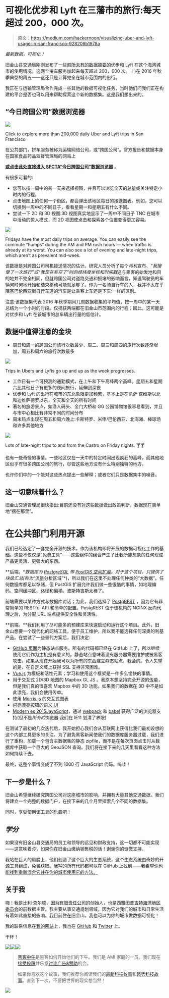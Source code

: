 # 可视化优步和 Lyft 在三藩市的旅行:每天超过 200，000 次。

> 原文：<https://medium.com/hackernoon/visualizing-uber-and-lyft-usage-in-san-francisco-928208b1978a>

*最新数据，可视化！*

旧金山县交通局刚刚发布了一些[前所未有的数据摘要](http://www.sfcta.org/tncstoday)[的](https://hackernoon.com/tagged/uber)优步和 Lyft 在这个海湾城市的使用情况。这两个拼车服务加起来每天超过 200，000 次。！)在 2016 年秋季典型的周五——这还只是计算完全在城市范围内的出行。

我正在与运输管理局合作完成一些其他的数据可视化任务，当时他们问我们正在构建的平台是否也可以用来帮助探索这个新的数据集。这是我们想出来的。

## “今日跨国公司”数据浏览器

[![](img/3bc48db6cd21d8e2c6cdfb4f957c3312.png)](http://tncstoday.sfcta.org)

Click to explore more than 200,000 daily Uber and Lyft trips in San Francisco

在公共部门，拼车服务被称为运输网络公司，或“跨国公司”。官方报告和数据本身在国家食品药品监督管理局的网站上

[**或点击此处直接进入 SFCTA“今日跨国公司”数据浏览器**](http://tncstoday.sfcta.org) 。

有很多可看的:

*   您可以按一周中的某一天来选择视图，并且可以浏览全天的总量或关注特定小时内的行程。
*   点击地图上的任何一个街区，都会弹出该地区每日的接送图表。例如，您可以切换到一周中的不同日子，看看星期一和星期五有什么不同。
*   尝试一下 2D 和 3D 视图:3D 视图真实地显示了一周中不同日子 TNC 在城市中活动的惊人模式，而 2D 视图使点击和探索各个位置变得更加容易。

![](img/78bef823f90e8ba8d932ea54a8426840.png)

Fridays have the most daily trips on average. You can easily see the commute “humps” during the AM and PM rush hours — when traffic is already at its worst. You can also see a lot of evening and late-night trips, which aren’t as prevalent mid-week.

该数据是对跨国公司司机接送情况的估计。研究人员分析了每个*司机*宣布、*“我接受了一次旅行”*或*“我现在有空了”时的经纬度坐标和时间戳*这与乘客的始发地和目的地并不完全相同，但就跨国公司对道路交通和拥堵的影响而言，知道驾驶员的车辆何时何地开始和结束移动可能就足够了。作为一名骑自行车的人，我并不太在乎阻塞巴伦西亚街自行车道的汽车是让乘客上车还是下车:一样的区别。

注意:该数据集代表 2016 年秋季期间几周数据收集的平均值，按一周中的某一天总结为一个小时的时段。仅捕获两端都在旧金山市范围内的行程；因此，这可能是对优步和 Lyft 在该城市的总车辆出行量的低估计。

## 数据中值得注意的金块

*   周日和周一的跨国公司旅行次数最少，周二、周三和周四的旅行次数逐渐增加，周五和周六的旅行次数最多

![](img/4dcc7f1d6f801c62aa2d65c663487065.png)

Trips in Ubers and Lyfts go up and up as the week progresses.

*   工作日有一个可预测的通勤模式，在上午和下午高峰两个高峰。星期五和星期六比其他日子有更多的夜间旅行，延伸到深夜
*   优步和 Lyft 的出行在城市的东北象限更加频繁，基本上是在凯萨·查维斯以北和迪维萨德罗以东，全天和全天的所有时间
*   著名的旅游景点，如渔人码头、金门大桥和 GG 公园博物馆很容易看到，并且与市中心相比有非常不同的时间分布
*   周末热点出现在周五和周六晚上:卡斯特罗、米申/巴伦西亚、北海滩、棒球场和许多其他地方

![](img/5338c219197f0ea2779dc8ec25a712df.png)

Lots of late-night trips to and from the Castro on Friday nights. 🍸🍸

也有一些奇怪的事情。一些地区仅在一天中的特定时间出现疯狂的高峰，而其他地区似乎有很多跨国公司的旅行，尽管这些地方没有什么特别独特的地方。

也许你们中的一个能对这些热点提出一些解释；或者它们只是数据集中的噪音。

## 这一切意味着什么？

旧金山交通管理局很快指出:目前还没有对这些数据做出政策判断。数据现在简单地“摆在那里”。

# 在公共部门利用开源

我们已经选定了一套完全开源的技术，作为该机构即将开展的数据可视化工作的基础。这些不仅仅是“免费工具”——这些组件的组合产生了比我所能想象的任何现成产品更灵活、更强大的东西。

**后端。**数据库为 [PostgreSQL](https://www.postgresql.org/about/) 带 [PostGIS 空间扩展](http://postgis.net/)。对于这个项目，只提供了块级汇总(称为*“流量分析区域”*)，所以我们在这里不处理任何种类的“大数据”。任何数据库都足以存储，但 PostGIS 扩展允许我们做一些很酷的事情，如地理编码、空间缓冲区、路径和偏移。波斯特吉斯太棒了。

前端需要以某种方式与数据库对话；为此，我们选择了 [PostgREST](https://postgrest.com/en/v0.4/index.html) ，因为它有非常简单的 RESTful API 和简单的配置。PostgREST 位于该机构的 NGINX 反向代理之后，为分配 URL 端点提供安全性和灵活性。

**前端。**我们利用了尽可能多的预建库来快速启动和运行这个项目。此外，旧金山想要一个现代化的网络工具，便于员工维护，所以我不能选择任何深奥的利基产品。在尝试了一些替代方案后，我们决定:

*   [GitHub 页面](https://pages.github.com/)为静态站点服务。所有的代码都已经在 GitHub 上了，所以继续使用它们作为主机是有意义的。静态站点意味着没有服务器需要维护或被黑客攻击。如果从现在开始我可以为所有的东西建立静态站点，我会的。令人失望的是，在自定义域上获得 SSL 支持非常困难。
*   [Vue.js](https://vuejs.org/) 为模板和活性元素；学习和使用这个框架是一件多么愉快的事情。
*   用于交互式 2D/3D 地图的 Mapbox GL JS 。我原本想坚持完全开源的[传单](http://leafletjs.com/)，但是我们真的很喜欢 Mapbox 中的 3D 功能。如果我们的数据在 3D 中不是如此漂亮，我们会使用传单。
*   使用 [Morris.js](http://morrisjs.github.io/morris.js/index.html) 的交互式图表
*   [闪亮漂亮按钮的语义 UI](https://semantic-ui.com/)
*   [Modern es 2015](http://javascript.info/)[JavaScript](https://hackernoon.com/tagged/javascript)，通过 [webpack](https://webpack.js.org/) 和 [babel](https://babeljs.io/) 获得广泛的浏览器支持(但不是*所有的*浏览器:我们在 IE11 划清了界限)

在测试了最初的几次迭代后，我开始担心我们会从互联网上获得比我们最初设想的这个内部工具更多的关注。为了避免黑客新闻使我们的数据库服务器过载，我们进行了重构，加载一个包含主数据集的静态 zipfile，而不是在每次页面点击时从数据库中获取一个巨大的 GeoJSON 查询。我们将在接下来的几天里看看这种方法如何持续下去。

最终，这整个事情变成了不到 1000 行 JavaScript 代码。呜哇！

## 下一步是什么？

旧金山希望继续研究跨国公司对这座城市的影响，并拥有大量其他交通数据。我们将建立一个完整的数据门户，在接下来的几个月里探索几个不同的数据集。

同时，享受使用该工具的乐趣吧！

## *学分*

如果没有旧金山县交通局的员工和领导的远见和财政支持，这一切都不可能实现——这意味着*你*，如果你在旧金山缴纳销售税的话！谢谢你的慷慨支持。

我站在巨人的肩膀上，他们创造了这个巨大的生态系统，这个生态系统由奇妙的开源工具组成，免费获取。我写的所有代码都可以在 GitHub 上找到[——我希望你也能找到重新混合它并在你的城市使用它的方法。](https://github.com/sfcta/tncstoday)

## 关于我

嗨！我是比利·查尔顿，[因为有限责任公司](http://okbecause.com)的创始人，也是西雅图[普吉特海湾地区委员会](http://www.psrc.org)的前数据主管。我主要从事交通规划领域，因为它对我们的城市和日常生活有着如此直接的影响。我目前住在旧金山。我也可以为你的城市做数据可视化！

我的联系信息在[我的网站](http://okbecause.com/)上，我也在 [GitHub](https://github.com/billyc) 和 [Twitter](https://twitter.com/billyinsf) 上。

干杯！

[![](img/50ef4044ecd4e250b5d50f368b775d38.png)](http://bit.ly/HackernoonFB)[![](img/979d9a46439d5aebbdcdca574e21dc81.png)](https://goo.gl/k7XYbx)[![](img/2930ba6bd2c12218fdbbf7e02c8746ff.png)](https://goo.gl/4ofytp)

> [黑客中午](http://bit.ly/Hackernoon)是黑客如何开始他们的下午。我们是 AMI 家庭的一员。我们现在[接受投稿](http://bit.ly/hackernoonsubmission)并乐意[讨论广告&赞助](mailto:partners@amipublications.com)机会。
> 
> 如果你喜欢这个故事，我们推荐你阅读我们的[最新科技故事](http://bit.ly/hackernoonlatestt)和[趋势科技故事](https://hackernoon.com/trending)。直到下一次，不要把世界的现实想当然！

![](img/be0ca55ba73a573dce11effb2ee80d56.png)